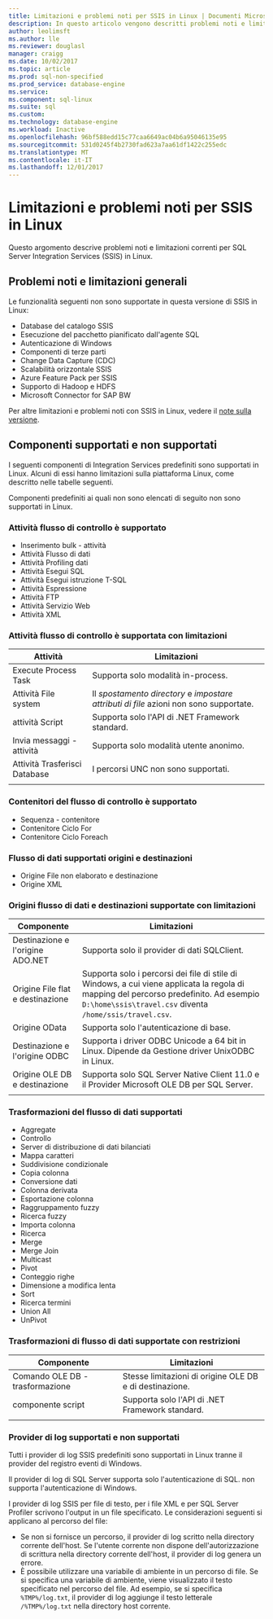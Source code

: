 ```yaml
---
title: Limitazioni e problemi noti per SSIS in Linux | Documenti Microsoft
description: In questo articolo vengono descritti problemi noti e limitazioni per SQL Server Integration Services (SSIS) nei computer Linux
author: leolimsft
ms.author: lle
ms.reviewer: douglasl
manager: craigg
ms.date: 10/02/2017
ms.topic: article
ms.prod: sql-non-specified
ms.prod_service: database-engine
ms.service: 
ms.component: sql-linux
ms.suite: sql
ms.custom: 
ms.technology: database-engine
ms.workload: Inactive
ms.openlocfilehash: 96bf588edd15c77caa6649ac04b6a95046135e95
ms.sourcegitcommit: 531d0245f4b2730fad623a7aa61df1422c255edc
ms.translationtype: MT
ms.contentlocale: it-IT
ms.lasthandoff: 12/01/2017
---
```

# <a name="limitations-and-known-issues-for-ssis-on-linux"></a>Limitazioni e problemi noti per SSIS in Linux

Questo argomento descrive problemi noti e limitazioni correnti per SQL Server Integration Services (SSIS) in Linux.

## <a name="general-limitations-and-known-issues"></a>Problemi noti e limitazioni generali

Le funzionalità seguenti non sono supportate in questa versione di SSIS in Linux:
  - Database del catalogo SSIS
  - Esecuzione del pacchetto pianificato dall'agente SQL
  - Autenticazione di Windows
  - Componenti di terze parti
  - Change Data Capture (CDC)
  - Scalabilità orizzontale SSIS
  - Azure Feature Pack per SSIS
  - Supporto di Hadoop e HDFS
  - Microsoft Connector for SAP BW

Per altre limitazioni e problemi noti con SSIS in Linux, vedere il [note sulla versione](sql-server-linux-release-notes.md#ssis).

## <a name="components"></a>Componenti supportati e non supportati

I seguenti componenti di Integration Services predefiniti sono supportati in Linux. Alcuni di essi hanno limitazioni sulla piattaforma Linux, come descritto nelle tabelle seguenti.

Componenti predefiniti ai quali non sono elencati di seguito non sono supportati in Linux.

### <a name="supported-control-flow-tasks"></a>Attività flusso di controllo è supportato
- Inserimento bulk - attività
- Attività Flusso di dati
- Attività Profiling dati
- Attività Esegui SQL
- Attività Esegui istruzione T-SQL
- Attività Espressione
- Attività FTP
- Attività Servizio Web
- Attività XML

### <a name="control-flow-tasks-supported-with-limitations"></a>Attività flusso di controllo è supportata con limitazioni

| Attività | Limitazioni |
|------------|---|
| Execute Process Task | Supporta solo modalità in-process. |
| Attività File system | Il *spostamento directory* e *impostare attributi di file* azioni non sono supportate. |
| attività Script | Supporta solo l'API di .NET Framework standard. |
| Invia messaggi - attività | Supporta solo modalità utente anonimo. |
| Attività Trasferisci Database | I percorsi UNC non sono supportati. |
| | |

### <a name="supported-control-flow-containers"></a>Contenitori del flusso di controllo è supportato
- Sequenza - contenitore
- Contenitore Ciclo For
- Contenitore Ciclo Foreach

### <a name="supported-data-flow-sources-and-destinations"></a>Flusso di dati supportati origini e destinazioni
- Origine File non elaborato e destinazione
- Origine XML

### <a name="data-flow-sources-and-destinations-supported-with-limitations"></a>Origini flusso di dati e destinazioni supportate con limitazioni

| Componente | Limitazioni |
|------------|---|
| Destinazione e l'origine ADO.NET | Supporta solo il provider di dati SQLClient. |
| Origine File flat e destinazione | Supporta solo i percorsi dei file di stile di Windows, a cui viene applicata la regola di mapping del percorso predefinito. Ad esempio `D:\home\ssis\travel.csv` diventa `/home/ssis/travel.csv`. |
| Origine OData | Supporta solo l'autenticazione di base. |
| Destinazione e l'origine ODBC | Supporta i driver ODBC Unicode a 64 bit in Linux. Dipende da Gestione driver UnixODBC in Linux. |
| Origine OLE DB e destinazione | Supporta solo SQL Server Native Client 11.0 e il Provider Microsoft OLE DB per SQL Server. |
| | |

### <a name="supported-data-flow-transformations"></a>Trasformazioni del flusso di dati supportati
- Aggregate
- Controllo
- Server di distribuzione di dati bilanciati
- Mappa caratteri
- Suddivisione condizionale
- Copia colonna
- Conversione dati
- Colonna derivata
- Esportazione colonna
- Raggruppamento fuzzy
- Ricerca fuzzy
- Importa colonna
- Ricerca
- Merge
- Merge Join
- Multicast
- Pivot
- Conteggio righe
- Dimensione a modifica lenta
- Sort
- Ricerca termini
- Union All
- UnPivot

### <a name="data-flow-transformations-supported-with-limitations"></a>Trasformazioni di flusso di dati supportate con restrizioni

| Componente | Limitazioni |
|------------|---|
| Comando OLE DB - trasformazione | Stesse limitazioni di origine OLE DB e di destinazione. |
| componente script | Supporta solo l'API di .NET Framework standard. |
| | |

### <a name="supported-and-unsupported-log-providers"></a>Provider di log supportati e non supportati
Tutti i provider di log SSIS predefiniti sono supportati in Linux tranne il provider del registro eventi di Windows.

Il provider di log di SQL Server supporta solo l'autenticazione di SQL. non supporta l'autenticazione di Windows.

I provider di log SSIS per file di testo, per i file XML e per SQL Server Profiler scrivono l'output in un file specificato. Le considerazioni seguenti si applicano al percorso del file:
-   Se non si fornisce un percorso, il provider di log scritto nella directory corrente dell'host. Se l'utente corrente non dispone dell'autorizzazione di scrittura nella directory corrente dell'host, il provider di log genera un errore.
-   È possibile utilizzare una variabile di ambiente in un percorso di file. Se si specifica una variabile di ambiente, viene visualizzato il testo specificato nel percorso del file. Ad esempio, se si specifica `%TMP%/log.txt`, il provider di log aggiunge il testo letterale `/%TMP%/log.txt` nella directory host corrente.


